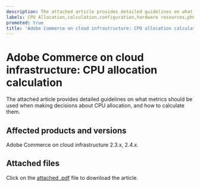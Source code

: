 ```yaml
---
description: The attached article provides detailed guidelines on what metrics should be used when making decisions about CPU allocation, and how to calculate them.
labels: CPU Allocation,calculation,configuration,hardware resources,phCPU,query,Adobe Commerce,cloud infrastructure,Magento
promoted: true
title: 'Adobe Commerce on cloud infrastructure: CPU allocation calculation'
---
```


# Adobe Commerce on cloud infrastructure: CPU allocation calculation

The attached article provides detailed guidelines on what metrics should be used when making decisions about CPU allocation, and how to calculate them.

## Affected products and versions

Adobe Commerce on cloud infrastructure 2.3.x, 2.4.x.

## Attached files

Click on the [attached .pdf](assets/CPU_Allocation.pdf) file to download the article.